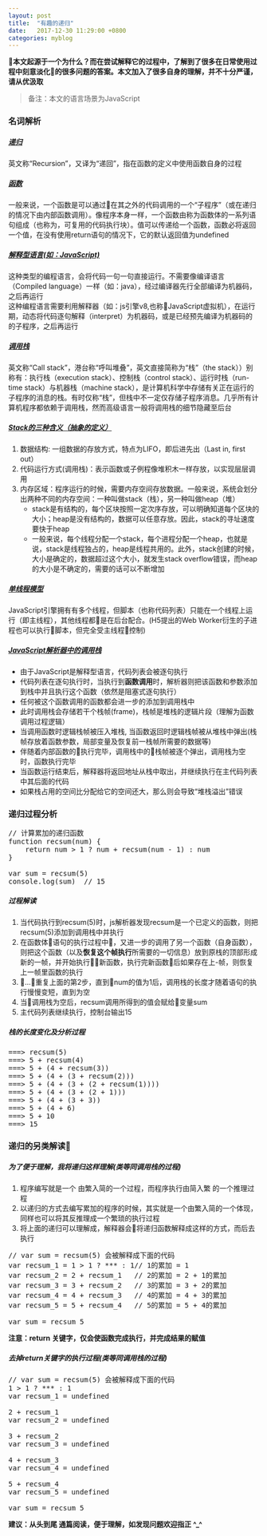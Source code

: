 ```yaml
---
layout: post
title:  "有趣的递归"
date:   2017-12-30 11:29:00 +0800
categories: myblog
---
```

**本文起源于一个为什么？而在尝试解释它的过程中，了解到了很多在日常使用过程中刻意淡化的很多问题的答案。本文加入了很多自身的理解，并不十分严谨，请从优汲取**

> 备注：本文的语言场景为JavaScript

### 名词解析
##### [递归](https://zh.wikipedia.org/wiki/%E9%80%92%E5%BD%92)
  英文称“Recursion”，又译为“递回”，指在函数的定义中使用函数自身的过程

##### [函数](https://developer.mozilla.org/zh-CN/docs/Web/JavaScript/Reference/Functions)
  一般来说，一个函数是可以通过在其之外的代码调用的一个“子程序”（或在递归的情况下由内部函数调用）。像程序本身一样，一个函数由称为函数体的一系列语句组成（也称为，可复用的代码执行块）。值可以传递给一个函数，函数必将返回一个值，在没有使用return语句的情况下，它的默认返回值为undefined

##### [解释型语言(如：JavaScript)](https://zh.wikipedia.org/wiki/%E7%9B%B4%E8%AD%AF%E8%AA%9E%E8%A8%80)
  这种类型的编程语言，会将代码一句一句直接运行。不需要像编译语言（Compiled language）一样（如：java），经过编译器先行全部编译为机器码，之后再运行  
  这种编程语言需要利用解释器（如：js引擎v8,也称JavaScript虚拟机），在运行期，动态将代码逐句解释（interpret）为机器码，或是已经预先编译为机器码的的子程序，之后再运行

##### [调用栈](https://zh.wikipedia.org/wiki/%E5%91%BC%E5%8F%AB%E5%A0%86%E7%96%8A)
  英文称“Call stack”，港台称“呼叫堆叠”，英文直接简称为“栈”（the stack））别称有：执行栈（execution stack）、控制栈（control stack）、运行时栈（run-time stack）与机器栈（machine stack），是计算机科学中存储有关正在运行的子程序的消息的栈。有时仅称“栈”，但栈中不一定仅存储子程序消息。几乎所有计算机程序都依赖于调用栈，然而高级语言一般将调用栈的细节隐藏至后台

##### [Stack的三种含义（抽象的定义）](http://www.ruanyifeng.com/blog/2013/11/stack.html)
  1. 数据结构: 一组数据的存放方式，特点为LIFO，即后进先出（Last in, first out）
  2. 代码运行方式(调用栈)：表示函数或子例程像堆积木一样存放，以实现层层调用
  3. 内存区域：程序运行的时候，需要内存空间存放数据。一般来说，系统会划分出两种不同的内存空间：一种叫做stack（栈），另一种叫做heap（堆）
      * stack是有结构的，每个区块按照一定次序存放，可以明确知道每个区块的大小；heap是没有结构的，数据可以任意存放。因此，stack的寻址速度要快于heap
      * 一般来说，每个线程分配一个stack，每个进程分配一个heap，也就是说，stack是线程独占的，heap是线程共用的。此外，stack创建的时候，大小是确定的，数据超过这个大小，就发生stack overflow错误，而heap的大小是不确定的，需要的话可以不断增加

##### [单线程模型](http://javascript.ruanyifeng.com/advanced/single-thread.html)
  JavaScript引擎拥有有多个线程，但脚本（也称代码列表）只能在一个线程上运行（即主线程），其他线程都是在后台配合。(H5提出的Web Worker衍生的子进程也可以执行脚本，但完全受主线程控制)

##### [JavaScript解析器中的调用栈](https://developer.mozilla.org/zh-CN/docs/Glossary/Call_stack)
  * 由于JavaScript是解释型语言，代码列表会被逐句执行
  * 代码列表在逐句执行时，当执行到**函数调用**时，解析器则把该函数和参数添加到栈中并且执行这个函数（依然是阻塞式逐句执行）
  * 任何被这个函数调用的函数都会进一步的添加到调用栈中
  * 此时调用栈会存储若干个栈帧(frame)，栈帧是堆栈的逻辑片段（理解为函数调用过程逻辑）
  * 当调用函数时逻辑栈帧被压入堆栈, 当函数返回时逻辑栈帧被从堆栈中弹出(栈帧存放着函数参数，局部变量及恢复前一栈帧所需要的数据等)
  * 伴随着内部函数的执行完毕，调用栈中的栈帧被逐个弹出，调用栈为空时，函数执行完毕
  * 当函数运行结束后，解释器将返回地址从栈中取出，并继续执行在主代码列表中其后面的代码
  * 如果栈占用的空间比分配给它的空间还大，那么则会导致“堆栈溢出”错误

### 递归过程分析
<pre class="brush:js;">
// 计算累加的递归函数
function recsum(num) {
    return num > 1 ? num + recsum(num - 1) : num
}

var sum = recsum(5)
console.log(sum)  // 15
</pre>

##### 过程解读
1. 当代码执行到recsum(5)时，js解析器发现recsum是一个已定义的函数，则把recsum(5)添加到调用栈中并执行
2. 在函数体语句的执行过程中，又进一步的调用了另一个函数（自身函数），则把这个函数（以及**恢复这个帧执行**所需要的一切信息）放到原栈的顶部形成新的一帧，并开始执行新函数，执行完新函数后如果存在上-帧，则恢复上一帧里函数的执行
3. ...重复上面的第2步，直到num的值为1后，调用栈的长度才随着语句的执行慢慢变短，直到为空
4. 当调用栈为空后，recsum调用所得到的值会赋给变量sum
5. 主代码列表继续执行，控制台输出15

##### 栈的长度变化及分析过程
<pre class="brush:js;">
===> recsum(5)
===> 5 + recsum(4)
===> 5 + (4 + recsum(3))
===> 5 + (4 + (3 + recsum(2)))
===> 5 + (4 + (3 + (2 + recsum(1))))
===> 5 + (4 + (3 + (2 + 1)))
===> 5 + (4 + (3 + 3))
===> 5 + (4 + 6)
===> 5 + 10
===> 15
</pre>

### 递归的另类解读
##### 为了便于理解，我将递归这样理解(类等同调用栈的过程)
1. 程序编写就是一个 由繁入简的一个过程，而程序执行由简入繁 的一个推理过程
2. 以递归的方式去编写累加的程序的时候，其实就是一个由繁入简的一个体现，同样也可以将其反推理成一个繁琐的执行过程
3. 将上面的递归可以理解成，解释器会将递归函数解释成这样的方式，而后去执行
<pre class="brush:js;">
// var sum = recsum(5) 会被解释成下面的代码
var recsum_1 = 1 > 1 ? *** : 1// 1的累加 = 1
var recsum_2 = 2 + recsum_1   // 2的累加 = 2 + 1的累加
var recsum_3 = 3 + recsum_2   // 3的累加 = 3 + 2的累加
var recsum_4 = 4 + recsum_3   // 4的累加 = 4 + 3的累加
var recsum_5 = 5 + recsum_4   // 5的累加 = 5 + 4的累加

var sum = recsum_5
</pre>
**注意：return 关键字，仅会使函数完成执行，并完成结果的赋值**
##### 去掉return关键字的执行过程(类等同调用栈的过程)
<pre class="brush:js;">
// var sum = recsum(5) 会被解释成下面的代码
1 > 1 ? *** : 1
var recsum_1 = undefined

2 + recsum_1
var recsum_2 = undefined

3 + recsum_2
var recsum_3 = undefined

4 + recsum_3
var recsum_4 = undefined

5 + recsum_4
var recsum_5 = undefined

var sum = recsum_5
</pre>

**建议：从头到尾 通篇阅读，便于理解，如发现问题欢迎指正 ^_^**
